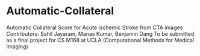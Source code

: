 # Automatic-Collateral
Automatic Collateral Score for Acute Ischemic Stroke from CTA images
Contributors: Sahil Jayaram, Manas Kumar, Benjamin Dang
To be submitted as a final project for CS M168 at UCLA (Computational Methods for Medical Imaging)
